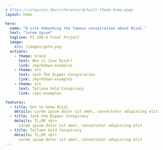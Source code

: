 ```yaml
---
# https://vitepress.dev/reference/default-theme-home-page
layout: home

hero:
  name: "A site debunking the famous conspiracies about Rizal."
  text: "lorem ipsum"
  tagline: PI 100-G Final Project
  image:
    src: /images/geto.png
  actions:
    - theme: brand
      text: Who is Jose Rizal?
      link: /markdown-examples
    - theme: alt
      text: Jack The Ripper Conspiracies
      link: /markdown-examples
    - theme: alt
      text: Tallano Gold Conspiracy
      link: /api-examples

features:
  - title: Get to know Rizal
    details: Lorem ipsum dolor sit amet, consectetur adipiscing elit
  - title: Jack the Ripper Conspiracy
    details: TL;DR <br>
      Lorem ipsum dolor sit amet, consectetur adipiscing elit
  - title: Tallano Gold Conspiracy
    details: TL;DR <br>
      Lorem ipsum dolor sit amet, consectetur adipiscing elit
---
```

